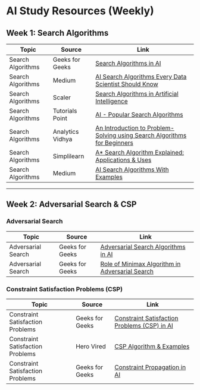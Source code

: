 # AI Study Resources (Weekly)

## **Week 1: Search Algorithms**
| **Topic** | **Source** | **Link** |
|-----------|------------|----------|
| Search Algorithms | Geeks for Geeks | [Search Algorithms in AI](https://www.geeksforgeeks.org/search-algorithms-in-ai/) |
| Search Algorithms | Medium | [AI Search Algorithms Every Data Scientist Should Know](https://medium.com/towards-data-science/ai-search-algorithms-every-data-scientist-should-know-ed0968a43a7a) |
| Search Algorithms | Scaler | [Search Algorithms in Artificial Intelligence](https://www.scaler.com/topics/artificial-intelligence-tutorial/search-algorithms-in-artificial-intelligence/) |
| Search Algorithms | Tutorials Point | [AI - Popular Search Algorithms](https://www.tutorialspoint.com/artificial_intelligence/artificial_intelligence_popular_search_algorithms.htm) |
| Search Algorithms | Analytics Vidhya | [An Introduction to Problem-Solving using Search Algorithms for Beginners](https://www.analyticsvidhya.com/blog/2021/10/an-introduction-to-problem-solving-using-search-algorithms-for-beginners/) |
| Search Algorithms | Simplilearn | [A* Search Algorithm Explained: Applications & Uses](https://www.simplilearn.com/tutorials/artificial-intelligence-tutorial/a-star-algorithm) |
| Search Algorithms | Medium | [AI Search Algorithms With Examples](https://medium.com/nerd-for-tech/ai-search-algorithms-with-examples-54772c6d973a) |

---

## **Week 2: Adversarial Search & CSP**
### **Adversarial Search**
| **Topic** | **Source** | **Link** |
|-----------|------------|----------|
| Adversarial Search | Geeks for Geeks | [Adversarial Search Algorithms in AI](https://www.geeksforgeeks.org/adversarial-search-algorithms/) |
| Adversarial Search | Geeks for Geeks | [Role of Minimax Algorithm in Adversarial Search](https://www.geeksforgeeks.org/minimax-algorithm-in-adversarial-search-for-optimal-decision-making/) |

### **Constraint Satisfaction Problems (CSP)**
| **Topic** | **Source** | **Link** |
|-----------|------------|----------|
| Constraint Satisfaction Problems | Geeks for Geeks | [Constraint Satisfaction Problems (CSP) in AI](https://www.geeksforgeeks.org/constraint-satisfaction-problems-csp-in-artificial-intelligence/) |
| Constraint Satisfaction Problems | Hero Vired | [CSP Algorithm & Examples](https://herovired.com/learning-hub/topics/constraint-satisfaction-problem-in-ai/) |
| Constraint Satisfaction Problems | Geeks for Geeks | [Constraint Propagation in AI](https://www.geeksforgeeks.org/constraint-propagation-in-ai/) |
